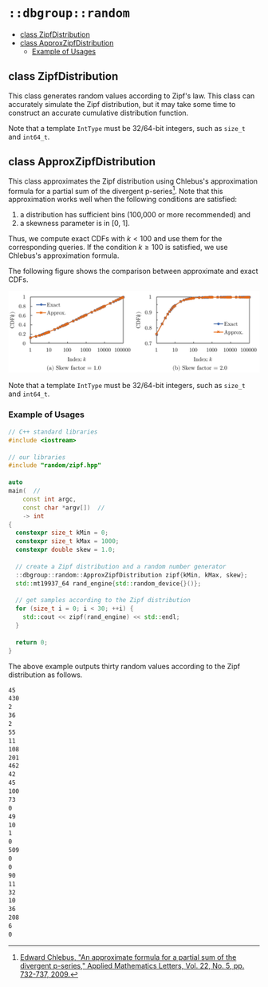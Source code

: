 # `::dbgroup::random`

- [class ZipfDistribution](#class-zipfdistribution)
- [class ApproxZipfDistribution](#class-approxzipfdistribution)
    - [Example of Usages](#example-of-usages)

## class ZipfDistribution

This class generates random values according to Zipf's law. This class can accurately simulate the Zipf distribution, but it may take some time to construct an accurate cumulative distribution function.

Note that a template `IntType` must be 32/64-bit integers, such as `size_t` and `int64_t`.

## class ApproxZipfDistribution

This class approximates the Zipf distribution using Chlebus's approximation formula for a partial sum of the divergent p-series[^1]. Note that this approximation works well when the following conditions are satisfied:

1. a distribution has sufficient bins (100,000 or more recommended) and
2. a skewness parameter is in [0, 1].

Thus, we compute exact CDFs with $k < 100$ and use them for the corresponding queries. If the condition $k \geq 100$ is satisfied, we use Chlebus's approximation formula.

The following figure shows the comparison between approximate and exact CDFs.

<img src="figures/comparison_exact_approx_zipf.svg" width="540px">

Note that a template `IntType` must be 32/64-bit integers, such as `size_t` and `int64_t`.

### Example of Usages

```cpp
// C++ standard libraries
#include <iostream>

// our libraries
#include "random/zipf.hpp"

auto
main(  //
    const int argc,
    const char *argv[])  //
    -> int
{
  constexpr size_t kMin = 0;
  constexpr size_t kMax = 1000;
  constexpr double skew = 1.0;

  // create a Zipf distribution and a random number generator
  ::dbgroup::random::ApproxZipfDistribution zipf{kMin, kMax, skew};
  std::mt19937_64 rand_engine{std::random_device{}()};

  // get samples according to the Zipf distribution
  for (size_t i = 0; i < 30; ++i) {
    std::cout << zipf(rand_engine) << std::endl;
  }

  return 0;
}
```

The above example outputs thirty random values according to the Zipf distribution as follows.

```txt
45
430
2
36
2
55
11
108
201
462
42
45
100
73
0
49
10
1
0
509
0
0
90
11
32
10
36
208
6
0
```

[^1]: [Edward Chlebus, "An approximate formula for a partial sum of the divergent p-series," Applied Mathematics Letters, Vol. 22, No. 5, pp. 732-737, 2009.](https://doi.org/10.1016/j.aml.2008.07.007)
